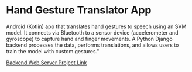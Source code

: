 # Hand Gesture Translator App
Android (Kotlin) app that translates hand gestures to speech using an SVM model.
It connects via Bluetooth to a sensor device (accelerometer and gyroscope) to capture hand and finger movements. A Python Django backend processes the data, performs translations, and allows users to train the model with custom gestures."

[Backend Web Server Project Link](https://github.com/akhill4054/GG-Trainer-web)
